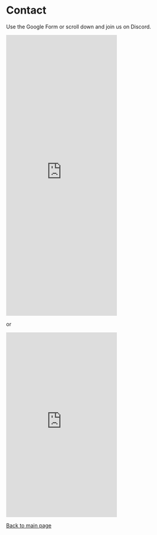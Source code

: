 # Contact
Use the Google Form or scroll down and join us on Discord.

<iframe src="https://docs.google.com/forms/d/e/1FAIpQLSd7Twpx5UoKR0p9MJkFkr6Vwe8zGrM9P5Fw4w3Mrjv5bjZMKg/viewform?embedded=true" width="auto" height="760" frameborder="0" marginheight="0" marginwidth="0">Wird geladen...</iframe>

or

<iframe src="https://discordapp.com/widget?id=303531394242707456&theme=dark" width="300" height="500" allowtransparency="true" frameborder="0"></iframe>

[Back to main page](https://themaun.github.io/en)
